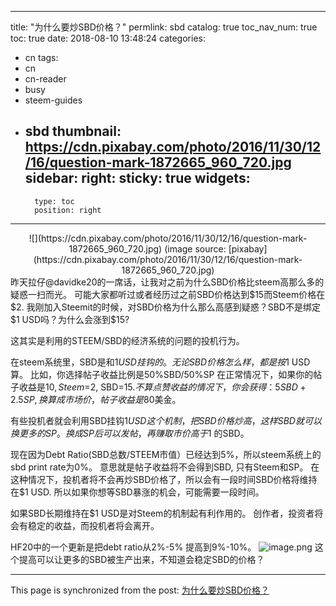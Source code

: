 
---
title: "为什么要炒SBD价格？"
permlink: sbd
catalog: true
toc_nav_num: true
toc: true
date: 2018-08-10 13:48:24
categories:
- cn
tags:
- cn
- cn-reader
- busy
- steem-guides
- sbd
thumbnail: https://cdn.pixabay.com/photo/2016/11/30/12/16/question-mark-1872665_960_720.jpg
sidebar:
    right:
        sticky: true
widgets:
    -
        type: toc
        position: right
---


<center>![](https://cdn.pixabay.com/photo/2016/11/30/12/16/question-mark-1872665_960_720.jpg)
(image source: [pixabay](https://cdn.pixabay.com/photo/2016/11/30/12/16/question-mark-1872665_960_720.jpg)</center>
昨天拉仔@davidke20的一席话，让我对之前为什么SBD价格比steem高那么多的疑惑一扫而光。
可能大家都听过或者经历过之前SBD价格达到$15而Steem价格在$2. 
我刚加入Steemit的时候，对SBD价格为什么那么高感到疑惑？SBD不是绑定$1 USD吗？为什么会涨到$15?

这其实是利用的STEEM/SBD的经济系统的问题的投机行为。

在steem系统里，SBD是和$1 USD挂钩的。无论SBD价格怎么样，都是按$1 USD算。
比如，你选择帖子收益比例是50%SBD/50%SP
在正常情况下，如果你的帖子收益是$10, Steem=$2, SBD=$15.
不算点赞收益的情况下，你会获得：
5 SBD+2.5SP, 换算成市场价，帖子收益是$80美金。

有些投机者就会利用SBD挂钩$1 USD这个机制，把SBD价格炒高，这样SBD就可以换更多的SP。
换成SP后可以发帖，再赚取市价高于$1 的SBD。

现在因为Debt Ratio(SBD总数/STEEM市值）已经达到5%，所以steem系统上的sbd print rate为0%。
意思就是帖子收益将不会得到SBD, 只有Steem和SP。
在这种情况下，投机者将不会再炒SBD价格了，所以会有一段时间SBD价格将维持在$1 USD.
所以如果你想等SBD暴涨的机会，可能需要一段时间。

如果SBD长期维持在$1 USD是对Steem的机制起有利作用的。
创作者，投资者将会有稳定的收益，而投机者将会离开。

HF20中的一个更新是把debt ratio从2%-5% 提高到9%-10%。
![image.png](https://ipfs.busy.org/ipfs/QmQyKkpevic16NQi1YVVrAPBnUC76Kx3HezAzCkF7Jq2fr)
这个提高可以让更多的SBD被生产出来，不知道会稳定SBD的价格？





- - -

This page is synchronized from the post: [为什么要炒SBD价格？](https://steemit.com/@ericet/sbd)
